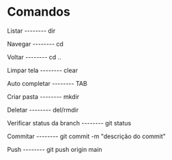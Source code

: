 # Comandos 

Listar -------- dir

Navegar -------- cd

Voltar -------- cd ..

Limpar tela -------- clear

Auto completar -------- TAB

Criar pasta -------- mkdir

Deletar -------- del/rmdir

Verificar status da branch -------- git status

Commitar -------- git commit -m "descrição do commit"

Push -------- git push origin main

 